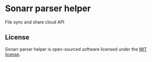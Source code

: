 # Sonarr parser helper

File sync and share cloud API

## License

Sonarr parser helper is open-sourced software licensed under
the [MIT license](https://github.com/ivandelabeldad/sonarr-parser-helper/blob/master/LICENSE).
